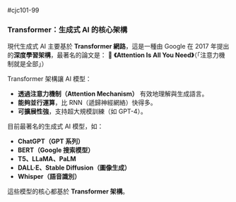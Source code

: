 #cjc101-99
### **Transformer：生成式 AI 的核心架構**

現代生成式 AI 主要基於 **Transformer 網路**，這是一種由 Google 在 2017 年提出的**深度學習架構**，最著名的論文是： 📜 **《Attention Is All You Need》**（「注意力機制就是全部」）

Transformer 架構讓 AI 模型：

- **透過注意力機制（Attention Mechanism）** 有效地理解與生成語言。
- **能夠並行運算**，比 RNN（遞歸神經網絡）快得多。
- **可擴展性強**，支持超大規模訓練（如 GPT-4）。

目前最著名的生成式 AI 模型，如：

- **ChatGPT（GPT 系列）**
- **BERT（Google 搜索模型）**
- **T5、LLaMA、PaLM**
- **DALL·E、Stable Diffusion（圖像生成）**
- **Whisper（語音識別）**

這些模型的核心都基於 **Transformer 架構**。
